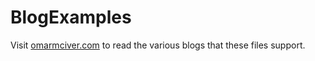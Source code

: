 # BlogExamples

Visit [omarmciver.com](https://www.omarmciver.com) to read the various blogs that these files support.
